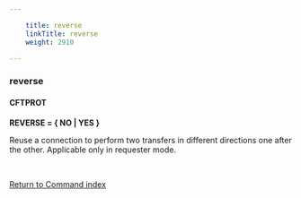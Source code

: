 ```yaml
---

    title: reverse
    linkTitle: reverse
    weight: 2910

---
```

<span id="reverse"></span>

### reverse

#### CFTPROT

****REVERSE = { NO | YES }****

Reuse a connection to perform two transfers in different directions
one after the other. Applicable only in requester mode.

 

[Return to Command index](../../)
